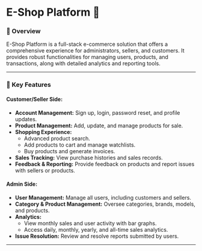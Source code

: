 # E-Shop Platform 🛒  

### 📝 Overview  
E-Shop Platform is a full-stack e-commerce solution that offers a comprehensive experience for administrators, sellers, and customers.
It provides robust functionalities for managing users, products, and transactions, along with detailed analytics and reporting tools.

---

### 🔑 Key Features  

#### **Customer/Seller Side:**  
- **Account Management:** Sign up, login, password reset, and profile updates.  
- **Product Management:** Add, update, and manage products for sale.  
- **Shopping Experience:**  
  - Advanced product search.  
  - Add products to cart and manage watchlists.  
  - Buy products and generate invoices.  
- **Sales Tracking:** View purchase histories and sales records.  
- **Feedback & Reporting:** Provide feedback on products and report issues with sellers or products.  

#### **Admin Side:**  
- **User Management:** Manage all users, including customers and sellers.  
- **Category & Product Management:** Oversee categories, brands, models, and products.  
- **Analytics:**  
  - View monthly sales and user activity with bar graphs.  
  - Access daily, monthly, yearly, and all-time sales analytics.  
- **Issue Resolution:** Review and resolve reports submitted by users.  

---

